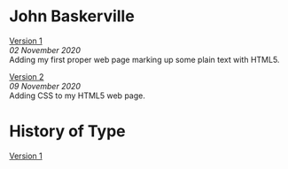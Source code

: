 John Baskerville
================
[Version 1](https://EmilyUssher.github.com/john_baskerville/baskerville-2.html)   
*02 November 2020*  
Adding my first proper web page marking up some plain text with HTML5.

[Version 2](https://EmilyUssher.github.com/john_baskerville/baskerville-2.html)   
*09 November 2020*  
Adding CSS to my HTML5 web page.

History of Type
===============
[Version 1](https://EmilyUssher.github.com/john_baskerville/history-2.html)
